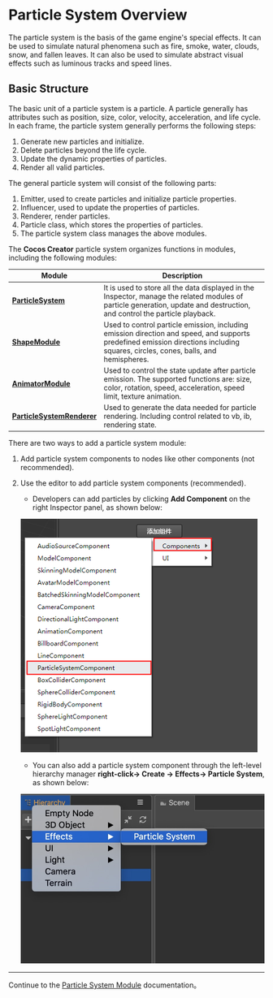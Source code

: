 # Particle System Overview
The particle system is the basis of the game engine's special effects. It can be used to simulate natural phenomena such as fire, smoke, water, clouds, snow, and fallen leaves. It can also be used to simulate abstract visual effects such as luminous tracks and speed lines.

## Basic Structure
The basic unit of a particle system is a particle. A particle generally has attributes such as position, size, color, velocity, acceleration, and life cycle. In each frame, the particle system generally performs the following steps:

1. Generate new particles and initialize.
2. Delete particles beyond the life cycle.
3. Update the dynamic properties of particles.
4. Render all valid particles.

The general particle system will consist of the following parts:

1. Emitter, used to create particles and initialize particle properties.
2. Influencer, used to update the properties of particles.
3. Renderer, render particles.
4. Particle class, which stores the properties of particles.
5. The particle system class manages the above modules.

The __Cocos Creator__ particle system organizes functions in modules, including the following modules:

Module | Description
---|---
[**ParticleSystem**](main-module.md) | It is used to store all the data displayed in the Inspector, manage the related modules of particle generation, update and destruction, and control the particle playback.
[**ShapeModule**](emitter.md) | Used to control particle emission, including emission direction and speed, and supports predefined emission directions including squares, circles, cones, balls, and hemispheres.
[**AnimatorModule**](module.md) |  Used to control the state update after particle emission. The supported functions are: size, color, rotation, speed, acceleration, speed limit, texture animation.
[**ParticleSystemRenderer**](renderer.md) |  Used to generate the data needed for particle rendering. Including control related to vb, ib, rendering state.

There are two ways to add a particle system module:

1. Add particle system components to nodes like other components (not recommended).
2. Use the editor to add particle system components (recommended).
   - Developers can add particles by clicking __Add Component__ on the right Inspector panel, as shown below:

   ![](particle-system/new_ParticleSystemComponent.png)

   - You can also add a particle system component through the left-level hierarchy manager __right-click-> Create -> Effects-> Particle System__, as shown below:

   ![](particle-system/new_ParticleSystemComponent_node.png)

---

Continue to the [Particle System Module](module.md) documentation。
